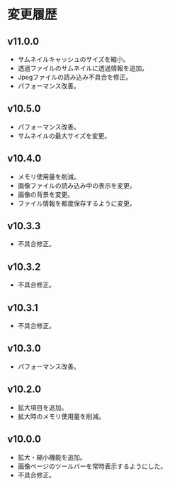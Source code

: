 # 変更履歴

## v11.0.0
* サムネイルキャッシュのサイズを縮小。
* 透過ファイルのサムネイルに透過情報を追加。
* Jpegファイルの読み込み不具合を修正。
* パフォーマンス改善。

## v10.5.0
* パフォーマンス改善。
* サムネイルの最大サイズを変更。

## v10.4.0
* メモリ使用量を削減。
* 画像ファイルの読み込み中の表示を変更。
* 画像の背景を変更。
* ファイル情報を都度保存するように変更。

## v10.3.3
* 不具合修正。

## v10.3.2
* 不具合修正。

## v10.3.1
* 不具合修正。

## v10.3.0
* パフォーマンス改善。

## v10.2.0
* 拡大項目を追加。
* 拡大時のメモリ使用量を削減。

## v10.0.0
* 拡大・縮小機能を追加。
* 画像ページのツールバーを常時表示するようにした。
* 不具合修正。
